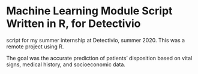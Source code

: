 # Machine Learning Module Script Written in R, for Detectivio

script for my summer internship at Detectivio, summer 2020. This was a remote project using R. 

The goal was the accurate prediction of patients’ disposition based on vital signs, medical history, and socioeconomic data. 
